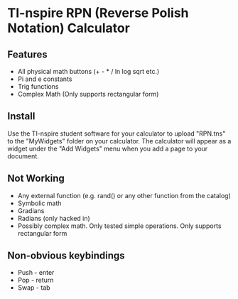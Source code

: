 # TI-nspire RPN (Reverse Polish Notation) Calculator

## Features
* All physical math buttons (+ - * / ln log sqrt etc.)
* Pi and e constants
* Trig functions
* Complex Math (Only supports rectangular form)

## Install
Use the TI-nspire student software for your calculator to upload "RPN.tns" to the "MyWidgets" folder on your calculator. The calculator will appear as a widget under the "Add Widgets" menu when you add a page to your document.

## Not Working
* Any external function (e.g. rand() or any other function from the catalog)
* Symbolic math
* Gradians
* Radians (only hacked in)
* Possibly complex math. Only tested simple operations. Only supports rectangular form

## Non-obvious keybindings
* Push - enter
* Pop - return
* Swap - tab
